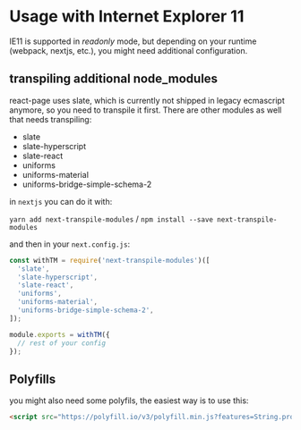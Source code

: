 # Usage with Internet Explorer 11

IE11 is supported in _readonly_ mode, but depending on your runtime (webpack, nextjs, etc.), you might need additional configuration.

## transpiling additional node_modules

react-page uses slate, which is currently not shipped in legacy ecmascript anymore, so you need to transpile it first.
There are other modules as well that needs transpiling:

- slate
- slate-hyperscript
- slate-react
- uniforms
- uniforms-material
- uniforms-bridge-simple-schema-2

in `nextjs` you can do it with:

`yarn add next-transpile-modules` / `npm install --save next-transpile-modules`

and then in your `next.config.js`:

```typescript
const withTM = require('next-transpile-modules')([
  'slate',
  'slate-hyperscript',
  'slate-react',
  'uniforms',
  'uniforms-material',
  'uniforms-bridge-simple-schema-2',
]);

module.exports = withTM({
  // rest of your config
});
```

## Polyfills

you might also need some polyfils, the easiest way is to use this:

```html
<script src="https://polyfill.io/v3/polyfill.min.js?features=String.prototype.repeat%2CString.prototype.startsWith%2CString.prototype.endsWith%2CSet%2CMap%2CURLSearchParams%2CArray.from" />
```
